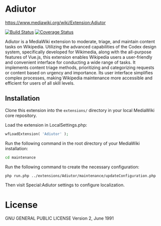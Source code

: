 # Adiutor

https://www.mediawiki.org/wiki/Extension:Adiutor

[![Build Status](https://travis-ci.org/wikimedia/mediawiki-extensions-Adiutor.svg?branch=master)](https://travis-ci.org/wikimedia/mediawiki-extensions-Adiutor)
[![Coverage Status](https://coveralls.io/repos/github/wikimedia/mediawiki-extensions-Adiutor/badge.svg?branch=master)](https://coveralls.io/github/wikimedia/mediawiki-extensions-Adiutor?branch=master)

Adiutor is a MediaWiki extension to moderate, triage, and maintain content tasks on Wikipedia. Utilizing the advanced
capabilities of the Codex design system, specifically developed for Wikimedia, along with the all-purpose features of
Vue.js, this extension enables Wikipedia users a user-friendly and convenient interface for conducting a wide range of
tasks. It implements content triage methods, prioritizing and categorizing requests or content based on urgency and
importance. Its user interface simplifies complex processes, making Wikipedia maintenance more accessible and efficient
for users of all skill levels.

## Installation

Clone this extension into the `extensions/` directory in your local MediaWiki core repository.

Load the extension in LocalSettings.php:

```php
wfLoadExtension( 'Adiutor' );
```
Run the following command in the root directory of your MediaWiki installation:
```bash
cd maintenance
```
Run the following command to create the necessary configuration:
```bash
php run.php ../extensions/Adiutor/maintenance/updateConfiguration.php
```

Then visit Special:Adiutor settings to configure localization.


# License

GNU GENERAL PUBLIC LICENSE
Version 2, June 1991
